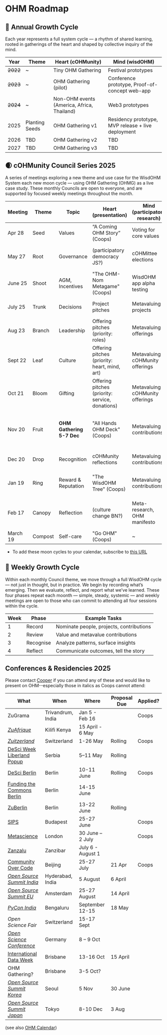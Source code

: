 # OHM Roadmap

## 🌳 Annual Growth Cycle
Each year represents a full system cycle — a rhythm of shared learning, rooted in gatherings of the heart and shaped by collective inquiry of the mind.

| Year | Theme                 | Heart (cOHMunity)            | Mind (wisdOHM)                 |
|------|-----------------------|------------------------------|--------------------------------|
| ~~2022~~ | ~                 | Tiny OHM Gathering           | Festival prototypes            |
| ~~2023~~ | ~                 | OHM Gathering (pilot)        | Conference prototype, Proof-of-concept web-app |
| ~~2024~~ | ~                 | Non-OHM events (America, Africa, Thailand) | Web3 prototypes  |
| 2025 | Planting Seeds        | OHM Gathering v1             | Residency prototype, MVP release + live deployment |
| 2026 | TBD                   | OHM Gathering v2             | TBD                            |
| 2027 | TBD                   | OHM Gathering v3             | TBD                            |


## 🌒 cOHMunity Council Series 2025
A series of meetings exploring a new theme and use case for the WisdOHM System each new moon cycle — using OHM Gathering (OHMG) as a live case study. These monthly Councils are open to everyone, and are supported by focused weekly meetings throughout the month.

| Meeting  | Theme   | Topic                 | Heart (presentation)                     | Mind (participatory research)          | Outputs | Other |
| ---      | ---     | ---                   | ---                                      | ---                                    | ---     | ---   |
| Apr 28   | Seed    | Values                | “A Coming OHM Story” (Coops)             | Voting for core values                 | Value Map, Governance documents |
| May 27   | Root    | Governance            | (participatory democracy JS?)            | cOHMittee elections                    | Committee, Role descriptions  | MVP soft-release?, AIMOS paper |  
| June 25  | Shoot   | AGM, Incentives       | "The OHM-Nom Metagame" (Coops)           | WisdOHM app alpha testing              | MVP launch, Berlin & Metascience Conferences | 
| July 25  | Trunk   | Decisions             | Project pitches                          | Metavaluing projects                   | Project rankings & invites | COC Conference Beijing |
| Aug 23   | Branch  | Leadership            | Offering pitches (priority: roles)       | Metavaluing offerings                  | Offerings, valuations & invites  | High-valley Dawn collab |  
| Sept 22  | Leaf    | Culture               | Offering pitches (priority: heart, mind, art)   | Metavaluing cOHMunity offerings  | Offering valuations & invites  | International Data Week Brisbane |
| Oct 21   | Bloom   | Gifting               | Offering pitches (priority: service, donations) | Metavaluing cOHMunity offerings  | Offering valuations & invites  | 
| Nov 20   | Fruit   | **OHM Gathering 5-7 Dec** | "All Hands OHM Deck" (Coops)         | Metavaluing contributions | Contribution records & valuations, **OHM Gathering 5-7 Dec** | 
| Dec 20   | Drop    | Recognition           | cOHMunity reflections                    | Metavaluing contributions | Contribution records & valuations | 
| Jan 19   | Ring    | Reward & Reputation   | "The WisdOHM Tree" (Coops)               | Metavaluing contributions              | Participant payments, reputation scores | 
| Feb 17   | Canopy  | Reflection            | (culture change BN?)                     | Meta-research, OHM manifesto           | OHMG report, OHM manifesto, Re-gathering? |
| March 19 | Compost | Self-care             | "Go OHM" (Coops)                         | ~ | ~ | OG1 video? |

* To add these moon cycles to your calendar, subscribe to [this URL](https://mooncal.ch/mooncal.ics?created=41234647928&lang=en&phases[full]=true&phases[new]=true&phases[quarter]=false&phases[daily]=false&style=withDescription&events[lunareclipse]=true&events[solareclipse]=true&events[moonlanding]=false&before=P6M&after=P2Y&zone=Australia/Brisbane)


## 🔁 Weekly Growth Cycle
Within each monthly Council theme, we move through a full WisdOHM cycle — not just in thought, but in practice. We begin by recording what’s emerging. Then we evaluate, reflect, and report what we’ve learned. These four phases repeat each moonth — simple, steady, systemic — and weekly meetings are open to those who can commit to attending all four sessions within the cycle.

| Week | Phase    | Example Tasks                                     |
|------|----------|---------------------------------------------------|
| 1    | Record   | Nominate people, projects, contributions          |
| 2    | Review   | Value and metavalue contributions                 |
| 3    | Recognise | Analyze patterns, surface insights                |
| 4    | Reflect   | Communicate outcomes, tell the story              |


## Conferences & Residencies 2025
Please contact [Cooper](mailto:cooper@openheartmind.org) if you can attend any of these and would like to present on OHM--especially those in italics as Coops cannot attend:

| What    | When | Where | Proposal Due | Applied? |
| --- | --- | --- | --- | --- |
| ZuGrama | Trivandrum, India | Jan 5 - Feb 16 |  | Coops |
| *[ZuAfrique](https://zuafrique.onrender.com/)* | Kilifi Kenya | 15 April - 6 May |  |
| *[Zuitzerland](https://zuitzerland.ch/)* | Switzerland | 1-26 May | Rolling | Coops |
| [DeSci Week Liberland Popup](https://liberland.org/news/633-liberland-desci-despace-popup-city-a-month-long-exploration-of-innovation-and-freedom) | Serbia | 5–11 May | Rolling | |
| [DeSci Berlin](https://www.desci.berlin/) | Berlin | 10-11 June | Rolling | Coops |
| [Funding the Commons Berlin](https://www.fundingthecommons.io/) | Berlin |  14-15 June |  
| [ZuBerlin](https://zuberlin.city/) | Berlin | 13-22 June | Rolling |
| [SIPS](https://www.improvingpsych.org/SIPS2025/) | Budapest | 25-27 June  |  | Coops |
| [Metascience](https://metascience.info/) | London | 30 June – 2 July | | Coops |
| [Zanzalu](https://lu.ma/1kzrdu3s) | Zanzibar | July 6 - August 1 | 
| [Community Over Code](https://sessionize.com/communityovercode-asia-2025/) | Beijing | 25-27 July | 21 Apr | Coops |
| *[Open Source Summit India](https://events.linuxfoundation.org/open-source-summit-india/)* | Hyderabad, India | 5 August | 6 April | 
| *[Open Source Summit EU](https://events.linuxfoundation.org/open-source-summit-europe/program/cfp/)* | Amsterdam | 25-27 August | 14 April | 
| *[PyCon India](https://in.pycon.org/2025/cfp/)* | Bengaluru | September 12-15 | 18 May | 
| *Open Science Fair* | Switzerland | 15-17 Sept | 
| *[Open Science Conference](https://www.open-science-conference.eu/)* | Germany | 8 – 9 Oct | 
| [International Data Week](https://idw2025.org/) | Brisbane | 13-16 Oct | 15 April | 
| OHM Gathering? | Brisbane | 3-5 Oct? | 
| *[Open Source Summit Korea](https://events.linuxfoundation.org/open-source-summit-india/)* | Seoul | 5 Nov | 30 June |  
| *[Open Source Summit Japan](https://events.linuxfoundation.org/open-source-summit-japan/)* | Tokyo | 8-10 Dec | 3 Aug |  

(see also [OHM Calendar](https://calendar.google.com/calendar/u/0?cid=b3BlbmhlYXJ0bWluZC5vcmdAZ21haWwuY29t))
